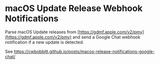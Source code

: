 # macOS Update Release Webhook Notifications

Parse macOS Update releases from [https://gdmf.apple.com/v2/pmv](https://gdmf.apple.com/v2/pmv) and send a Google Chat webhook notification if a new update is detected.

See https://cwbobbitt.github.io/posts/macos-release-notifications-google-chat/

